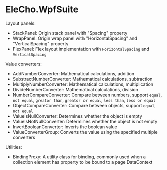 # EleCho.WpfSuite

Layout panels:

- StackPanel: Origin stack panel with "Spacing" property
- WrapPanel: Origin wrap panel with "HorizontalSpacing" and "VerticalSpacing" property
- FlexPanel: Flex layout implementation with `HorizontalSpacing` and `VerticalSpacing`

Value converters:

- AddNumberConverter: Mathematical calculations, addition
- SubstractNumberConverter: Mathematical calculations, subtraction
- MultiplyNumberConverter: Mathematical calculations, multiplication
- DivideNumberConverter: Mathematical calculations, division
- NumberCompareConverter: Compare between numbers, support `equal`, `not equal`, `greator than`, `greator or equal`, `less than`, `less or equal`
- ObjectCompareConverter: Compare between objects, support `equal`, `not equal`
- ValueIsNullConverter: Determines whether the object is empty
- ValueIsNotNullConverter: Determines whether the object is not empty
- InvertBooleanConverter: Inverts the boolean value
- ValueConverterGroup: Converts the value using the specified multiple converters

Utilities:

- BindingProxy: A utility class for binding, commonly used when a collection element has property to be bound to a page DataContext